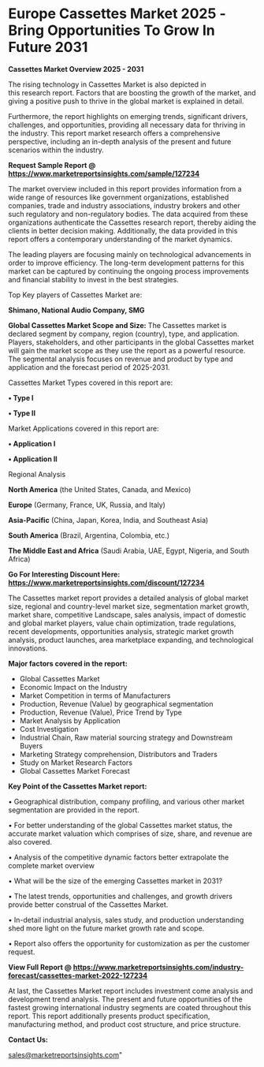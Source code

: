  # Europe Cassettes Market 2025 -Bring Opportunities To Grow In Future 2031

<Strong> Cassettes Market Overview 2025 - 2031</strong>

The rising technology in Cassettes Market is also depicted in this research report. Factors that are boosting the growth of the market, and giving a positive push to thrive in the global market is explained in detail.

Furthermore, the report highlights on emerging trends, significant drivers, challenges, and opportunities, providing all necessary data for thriving in the industry. This report market research offers a comprehensive perspective, including an in-depth analysis of the present and future scenarios within the industry.

<strong>Request Sample Report @ <a href=https://www.marketreportsinsights.com/sample/127234>https://www.marketreportsinsights.com/sample/127234</a></strong>

The market overview included in this report provides information from a wide range of resources like government organizations, established companies, trade and industry associations, industry brokers and other such regulatory and non-regulatory bodies. The data acquired from these organizations authenticate the Cassettes research report, thereby aiding the clients in better decision making. Additionally, the data provided in this report offers a contemporary understanding of the market dynamics.

The leading players are focusing mainly on technological advancements in order to improve efficiency. The long-term development patterns for this market can be captured by continuing the ongoing process improvements and financial stability to invest in the best strategies.

Top Key players of Cassettes Market are:

<strong>Shimano, National Audio Company, SMG</strong>

<strong><b>Global Cassettes Market Scope and Size:</b></strong>
The Cassettes market is declared segment by company, region (country), type, and application. Players, stakeholders, and other participants in the global Cassettes market will gain the market scope as they use the report as a powerful resource. The segmental analysis focuses on revenue and product by type and application and the forecast period of 2025-2031.

Cassettes Market Types covered in this report are:

<strong>• Type I

• Type II</strong>

Market Applications covered in this report are:

<strong>• Application I

• Application II</strong> 

Regional Analysis

<strong>North America</strong> (the United States, Canada, and Mexico)

<strong>Europe</strong> (Germany, France, UK, Russia, and Italy)

<strong>Asia-Pacific</strong> (China, Japan, Korea, India, and Southeast Asia)

<strong>South America</strong> (Brazil, Argentina, Colombia, etc.)

<strong>The Middle East and Africa</strong> (Saudi Arabia, UAE, Egypt, Nigeria, and South Africa)

<strong>Go For Interesting Discount Here: <a href=https://www.marketreportsinsights.com/discount/127234>https://www.marketreportsinsights.com/discount/127234</a></strong>

The Cassettes market report provides a detailed analysis of global market size, regional and country-level market size, segmentation market growth, market share, competitive Landscape, sales analysis, impact of domestic and global market players, value chain optimization, trade regulations, recent developments, opportunities analysis, strategic market growth analysis, product launches, area marketplace expanding, and technological innovations.

<strong><b>Major factors covered in the report:</b></strong>
<ul>
  <li>Global Cassettes Market </li>
  <li>Economic Impact on the Industry</li>
  <li>Market Competition in terms of Manufacturers</li>
  <li>Production, Revenue (Value) by geographical segmentation</li>
  <li>Production, Revenue (Value), Price Trend by Type</li>
  <li>Market Analysis by Application</li>
  <li>Cost Investigation</li>
  <li>Industrial Chain, Raw material sourcing strategy and Downstream Buyers</li>
  <li>Marketing Strategy comprehension, Distributors and Traders</li>
  <li>Study on Market Research Factors</li>
  <li>Global Cassettes Market Forecast</li>
</ul>

<strong><b>Key Point of the Cassettes Market report:</b></strong>

• Geographical distribution, company profiling, and various other market segmentation are provided in the report.

• For better understanding of the global Cassettes market status, the accurate market valuation which comprises of size, share, and revenue are also covered.

• Analysis of the competitive dynamic factors better extrapolate the complete market overview

• What will be the size of the emerging Cassettes market in 2031?

• The latest trends, opportunities and challenges, and growth drivers provide better construal of the Cassettes Market.

• In-detail industrial analysis, sales study, and production understanding shed more light on the future market growth rate and scope.

• Report also offers the opportunity for customization as per the customer request.

<strong><b>View Full Report @ <a href=https://www.marketreportsinsights.com/industry-forecast/cassettes-market-2022-127234>https://www.marketreportsinsights.com/industry-forecast/cassettes-market-2022-127234</a></b></strong>


At last, the Cassettes Market report includes investment come analysis and development trend analysis. The present and future opportunities of the fastest growing international industry segments are coated throughout this report. This report additionally presents product specification, manufacturing method, and product cost structure, and price structure.

<strong>Contact Us:</strong>

sales@marketreportsinsights.com"
